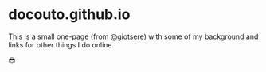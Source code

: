 # docouto.github.io
This is a small one-page (from [@giotsere](https://github.com/giotsere/minimalist-portfolio)) with some of my background and links for other things I do online.

😎
